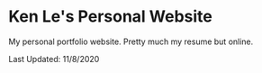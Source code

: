 # Ken Le's Personal Website

My personal portfolio website. 
Pretty much my resume but online.

Last Updated: 11/8/2020

